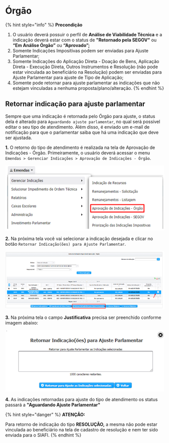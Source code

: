 # Órgão



{% hint style="info" %}
**Precondição**

1. O usuário deverá possuir o perfil de **Análise de Viabilidade Técnica** e a indicação deverá estar com o status de **"Retornado pela SEGOV"** ou **“Em Análise Órgão”** ou **“Aprovado”;**
2. Somente Indicações Impositivas podem ser enviadas para Ajuste Parlamentar;
3. Somente Indicações do Aplicação Direta - Doação de Bens, Aplicação Direta - Execução Direta, Outros Instrumentos e Resolução (não pode estar vinculada ao beneficiário na Resolução) podem ser enviadas para Ajuste Parlamentar para ajuste de Tipo de Aplicação;
4. Somente pode retornar para ajuste parlamentar as indicações que não estejam vinculadas a nenhuma proposta/plano/alteração.
{% endhint %}

## Retornar indicação para ajuste parlamentar

Sempre que uma indicação é retornada pelo Órgão para ajuste, o status dela é alterado para `Aguardando ajuste parlamentar`, no qual será possível editar o seu tipo de atendimento. Além disso, é enviado um e-mail de notificação para que o parlamentar saiba que há uma indicação que deve ser ajustada.

**1.** O retorno do tipo de atendimento é realizada na tela de Aprovação de Indicações - Órgão. Primeiramente, o usuário deverá acessar o menu `Emendas > Gerenciar Indicações > Aprovação de Indicações - Órgão`.

![](<../../../.gitbook/assets/image (441).png>)

&#x20; **2.** Na próxima tela você vai selecionar a indicação desejada e clicar no botão `Retornar Indicação(ões) para Ajuste Parlamentar`.

![](<../../../.gitbook/assets/image (421) (1).png>)

**3.** Na próxima tela o campo **Justificativa** precisa ser preenchido conforme imagem abaixo:

![](<../../../.gitbook/assets/image (432).png>)

**4.** As indicações retornadas para ajuste do tipo de atendimento os status passará  a  **"Aguardando Ajuste Parlamentar"**&#x20;

{% hint style="danger" %}
**ATENÇÃO:**

Para retorno de indicação do tipo **RESOLUÇÃO,** a mesma não pode estar vinculada ao beneficiário na tela de cadastro de resolução e nem ter sido enviada para o SIAFI.
{% endhint %}

